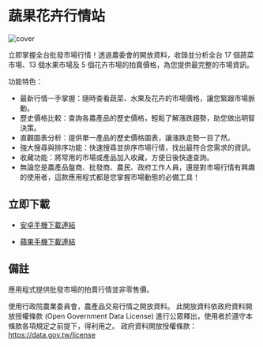 # 蔬果花卉行情站

![cover](https://github.com/user-attachments/assets/1378667e-2380-44df-8f81-f55abc7456cd)

立即掌握全台批發市場行情！透過農委會的開放資料，收錄並分析全台 17 個蔬菜市場、13 個水果市場及 5 個花卉市場的拍賣價格，為您提供最完整的市場資訊。

功能特色：

 - 最新行情一手掌握：隨時查看蔬菜、水果及花卉的市場價格，讓您緊跟市場脈動。
 - 歷史價格比較：查詢各農產品的歷史價格，輕鬆了解漲跌趨勢，助您做出明智決策。
 - 直觀圖表分析：提供單一產品的歷史價格圖表，讓漲跌走勢一目了然。
 - 強大搜尋與排序功能：快速搜尋並排序市場行情，找出最符合您需求的資訊。
 - 收藏功能：將常用的市場或產品加入收藏，方便日後快速查詢。
 - 無論您是農產品盤商、批發商、農民、政府工作人員，還是對市場行情有興趣的使用者，這款應用程式都是您掌握市場動態的必備工具！

## 立即下載

 - [安卓手機下載連結](https://play.google.com/store/apps/details?id=com.jarvislin.producepricechecker)

 - [蘋果手機下載連結](https://apps.apple.com/us/app/%E8%94%AC%E6%9E%9C%E8%8A%B1%E5%8D%89%E8%A1%8C%E6%83%85%E7%AB%99-%E6%9C%80%E6%96%B0%E5%B8%82%E5%A0%B4%E4%BA%A4%E6%98%93%E8%A1%8C%E6%83%85-%E6%AD%B7%E5%8F%B2%E5%83%B9%E6%A0%BC-%E8%A1%8C%E6%83%85%E8%B6%A8%E5%8B%A2/id6661027883)

## 備註

應用程式提供批發市場的拍賣行情並非零售價。

使用行政院農業委員會，農產品交易行情之開放資料。
此開放資料依政府資料開放授權條款 (Open Government Data License) 進行公眾釋出，使用者於遵守本條款各項規定之前提下，得利用之。
政府資料開放授權條款：https://data.gov.tw/license
